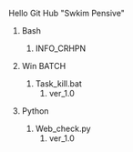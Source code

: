 Hello  Git Hub "Swkim Pensive"

1. Bash
   1.  INFO_CRHPN

2. Win BATCH 
   1. Task_kill.bat  
      1. ver_1.0

3. Python 
   1. Web_check.py
      1. ver_1.0
